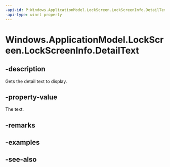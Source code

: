 ----api-id: P:Windows.ApplicationModel.LockScreen.LockScreenInfo.DetailText
-api-type: winrt property
---<!-- Property syntaxpublic Windows.Foundation.Collections.IVectorView<string> DetailText { get; }--># Windows.ApplicationModel.LockScreen.LockScreenInfo.DetailText## -descriptionGets the detail text to display.## -property-valueThe text.## -remarks## -examples## -see-also